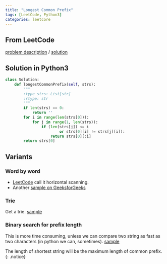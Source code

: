```yaml
---
title: "Longest Common Prefix"
tags: [LeetCode, Python3]
categories: leetcore
---
```


## From LeetCode
[problem description](https://leetcode.com/problems/longest-common-prefix/)
/
[solution]

## Solution in Python3
```python
class Solution:
    def longestCommonPrefix(self, strs):
        """
        :type strs: List[str]
        :rtype: str
        """
        if len(strs) == 0:
            return ''
        for i in range(len(strs[0])):
            for j in range(1, len(strs)):
                if (len(strs[j]) <= i 
                        or strs[0][i] != strs[j][i]):
                    return strs[0][:i]
        return strs[0]
```

## Variants

### Word by word
- [LeetCode][solution] call it horizontal scanning. 
- Another [sample on GeeksforGeeks](https://www.geeksforgeeks.org/longest-common-prefix-using-word-by-word-matching/)

### Trie
Get a trie. [sample](https://www.geeksforgeeks.org/longest-common-prefix-using-trie/)

### Binary search for prefix length
This is more time consuming, unless we can compare two string as fast as two characters (in python we can, sometimes). [sample](https://www.geeksforgeeks.org/longest-common-prefix-using-binary-search/)

The length of shortest string will be the maximum length of common prefix. 
{: .notice}

[solution]: (https://leetcode.com/problems/longest-common-prefix/solution/)